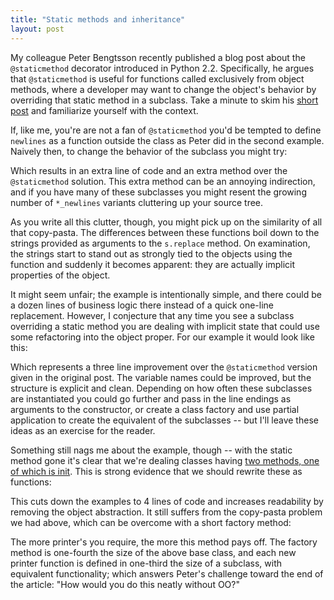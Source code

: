 ```yaml
---
title: "Static methods and inheritance"
layout: post
---
```


My colleague Peter Bengtsson recently published a blog post about the `@staticmethod` decorator introduced in Python 2.2. Specifically, he argues that `@staticmethod` is useful for functions called exclusively from object methods, where a developer may want to change the object's behavior by overriding that static method in a subclass. Take a minute to skim his [short post](http://www.peterbe.com/plog/newfound-love-of-staticmethod) and familiarize yourself with the context.

If, like me, you're are not a fan of `@staticmethod` you'd be tempted to define `newlines` as a function outside the class as Peter did in the second example. Naively then, to change the behavior of the subclass you might try:

<script src="https://gist.github.com/3037143.js"> </script>

Which results in an extra line of code and an extra method over the `@staticmethod` solution. This extra method can be an annoying indirection, and if you have many of these subclasses you might resent the growing number of `*_newlines` variants cluttering up your source tree.

As you write all this clutter, though, you might pick up on the similarity of all that copy-pasta. The differences between these functions boil down to the strings provided as arguments to the `s.replace` method. On examination, the strings start to stand out as strongly tied to the objects using the function and suddenly it becomes apparent: they are actually implicit properties of the object.

It might seem unfair; the example is intentionally simple, and there could be a dozen lines of business logic there instead of a quick one-line replacement. However, I conjecture that any time you see a subclass overriding a static method you are dealing with implicit state that could use some refactoring into the object proper. For our example it would look like this:

<script src="https://gist.github.com/3037146.js"> </script>

Which represents a three line improvement over the `@staticmethod` version given in the original post. The variable names could be improved, but the structure is explicit and clean. Depending on how often these subclasses are instantiated you could go further and pass in the line endings as arguments to the constructor, or create a class factory and use partial application to create the equivalent of the subclasses -- but I'll leave these ideas as an exercise for the reader.


Something still nags me about the example, though -- with the static method gone it's clear that we're dealing classes having [two methods, one of which is init](http://pyvideo.org/video/880/stop-writing-classes). This is strong evidence that we should rewrite these as functions:

<script src="https://gist.github.com/3037147.js"> </script>

This cuts down the examples to 4 lines of code and increases readability by removing the object abstraction. It still suffers from the copy-pasta problem we had above, which can be overcome with a short factory method:

<script src="https://gist.github.com/3037148.js"> </script>

The more printer's you require, the more this method pays off. The factory method is one-fourth the size of the above base class, and each new printer function is defined in one-third the size of a subclass, with equivalent functionality; which answers Peter's challenge toward the end of the article: "How would you do this neatly without OO?"
